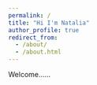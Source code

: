 ```yaml
---
permalink: /
title: "Hi I'm Natalia"
author_profile: true
redirect_from: 
  - /about/
  - /about.html
---
```



Welcome......
